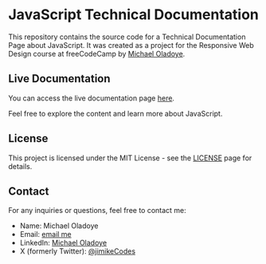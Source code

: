 # JavaScript Technical Documentation

This repository contains the source code for a Technical Documentation Page about JavaScript. It was created as a project for the Responsive Web Design course at freeCodeCamp by [Michael Oladoye](https://www.freecodecamp.org/Jimike).

## Live Documentation

You can access the live documentation page [here](https://fcc-tech-doc.netlify.app/).

Feel free to explore the content and learn more about JavaScript.

## License
This project is licensed under the MIT License - see the [LICENSE](https://mit-license.org/) page for details.

## Contact

For any inquiries or questions, feel free to contact me:

- Name: Michael Oladoye
- Email: [email me](mailto:oladoyemike@gmail.com)
- LinkedIn: [Michael Oladoye](https://www.linkedin.com/in/jimike/)
- X (formerly Twitter): [@jimikeCodes](https://twitter.com/jimikeCodes)
